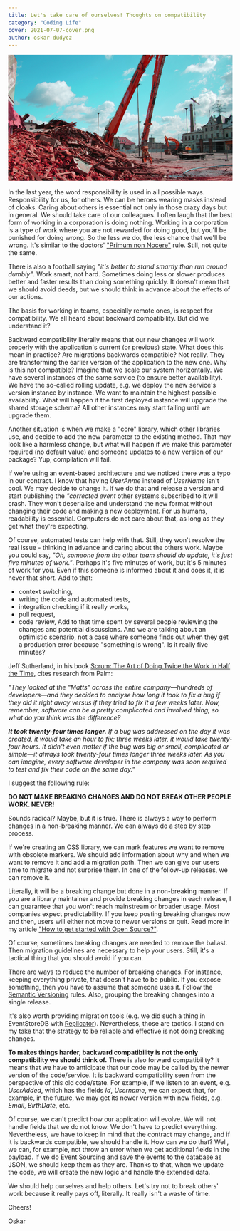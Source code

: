 ```yaml
---
title: Let's take care of ourselves! Thoughts on compatibility
category: "Coding Life"
cover: 2021-07-07-cover.png
author: oskar dudycz
---
```


![cover](2021-07-07-cover.png)

In the last year, the word responsibility is used in all possible ways. Responsibility for us, for others. We can be heroes wearing masks instead of cloaks. Caring about others is essential not only in those crazy days but in general. We should take care of our colleagues. I often laugh that the best form of working in a corporation is doing nothing. Working in a corporation is a type of work where you are not rewarded for doing good, but you'll be punished for doing wrong. So the less we do, the less chance that we'll be wrong. It's similar to the doctors' ["Primum non Nocere"](https://en.wikipedia.org/wiki/Primum_non_nocere) rule. Still, not quite the same.

There is also a football saying _"it's better to stand smartly than run around dumbly"_. Work smart, not hard. Sometimes doing less or slower produces better and faster results than doing something quickly. It doesn't mean that we should avoid deeds, but we should think in advance about the effects of our actions. 

The basis for working in teams, especially remote ones, is respect for compatibility. We all heard about backward compatibility. 
But did we understand it?

Backward compatibility literally means that our new changes will work properly with the application's current (or previous) state. What does this mean in practice? Are migrations backwards compatible? Not really. They are transforming the earlier version of the application to the new one. Why is this not compatible? Imagine that we scale our system horizontally. We have several instances of the same service (to ensure better availability). We have the so-called rolling update, e.g. we deploy the new service's version instance by instance. We want to maintain the highest possible availability. What will happen if the first deployed instance will upgrade the shared storage schema? All other instances may start failing until we upgrade them.

Another situation is when we make a "core" library, which other libraries use, and decide to add the new parameter to the existing method. That may look like a harmless change, but what will happen if we make this parameter required (no default value) and someone updates to a new version of our package? Yup, compilation will fail.

If we're using an event-based architecture and we noticed there was a typo in our contract. I know that having _UserAnme_ instead of _UserName_ isn't cool. We may decide to change it. If we do that and release a version and start publishing the _"corrected event_ other systems subscribed to it will crash. They won't deserialise and understand the new format without changing their code and making a new deployment. For us humans, readability is essential. Computers do not care about that, as long as they get what they're expecting.

Of course, automated tests can help with that. Still, they won't resolve the real issue - thinking in advance and caring about the others work. Maybe you could say, _"Oh, someone from the other team should do update, it's just five minutes of work."_. Perhaps it's five minutes of work, but it's 5 minutes of work for you. Even if this someone is informed about it and does it, it is never that short. Add to that:
- context switching, 
- writing the code and automated tests, 
- integration checking if it really works, 
- pull request, 
- code review, 
Add to that time spent by several people reviewing the changes and potential discussions. And we are talking about an optimistic scenario, not a case where someone finds out when they get a production error because "something is wrong". Is it really five minutes? 

Jeff Sutherland, in his book [Scrum: The Art of Doing Twice the Work in Half the Time](https://www.goodreads.com/book/show/19288230-scrum), cites research from Palm:

_"They looked at the "Matts" across the entire company—hundreds of developers—and they decided to analyse how long it took to fix a bug if they did it right away versus if they tried to fix it a few weeks later. Now, remember, software can be a pretty complicated and involved thing, so what do you think was the difference?_

**_It took twenty-four times longer._** _If a bug was addressed on the day it was created, it would take an hour to fix; three weeks later, it would take twenty-four hours. It didn't even matter if the bug was big or small, complicated or simple—it always took twenty-four times longer three weeks later. As you can imagine, every software developer in the company was soon required to test and fix their code on the same day."_

I suggest the following rule:

**DO NOT MAKE BREAKING CHANGES AND DO NOT BREAK OTHER PEOPLE WORK. NEVER!**

Sounds radical? Maybe, but it is true. There is always a way to perform changes in a non-breaking manner. We can always do a step by step process.  

If we're creating an OSS library, we can mark features we want to remove with obsolete markers. We should add information about why and when we want to remove it and add a migration path. Then we can give our users time to migrate and not surprise them. In one of the follow-up releases, we can remove it.

Literally, it will be a breaking change but done in a non-breaking manner. If you are a library maintainer and provide breaking changes in each release, I can guarantee that you won't reach mainstream or broader usage. Most companies expect predictability. If you keep posting breaking changes now and then, users will either not move to newer versions or quit. Read more in my article ["How to get started with Open Source?"](/en/how_to_start_with_open_source/).

Of course, sometimes breaking changes are needed to remove the ballast. Then migration guidelines are necessary to help your users. Still, it's a tactical thing that you should avoid if you can. 

There are ways to reduce the number of breaking changes. For instance,  keeping everything private, that doesn't have to be public. If you expose something, then you have to assume that someone uses it. Follow the [Semantic Versioning](https://semver.org/lang/pl/) rules. Also, grouping the breaking changes into a single release.

It's also worth providing migration tools (e.g. we did such a thing in EventStoreDB with [Replicator](https://replicator.eventstore.org)). Nevertheless, those are tactics. I stand on my take that the strategy to be reliable and effective is not doing breaking changes.

**To makes things harder, backward compatibility is not the only compatibility we should think of.** There is also forward compatibility? It means that we have to anticipate that our code may be called by the newer version of the code/service. It is backward compatibility seen from the perspective of this old code/state. For example, if we listen to an event, e.g. _UserAdded_, which has the fields _Id_, _Username_, we can expect that, for example, in the future, we may get its newer version with new fields, e.g. _Email_, _BirthDate_, etc. 

Of course, we can't predict how our application will evolve. We will not handle fields that we do not know. We don't have to predict everything. Nevertheless, we have to keep in mind that the contract may change, and if it is backwards compatible, we should handle it. How can we do that? Well, we can, for example, not throw an error when we get additional fields in the payload. If we do Event Sourcing and save the events to the database as JSON, we should keep them as they are. Thanks to that, when we update the code, we will create the new logic and handle the extended data.

We should help ourselves and help others. Let's try not to break others' work because it really pays off, literally. It really isn't a waste of time.

Cheers!

Oskar